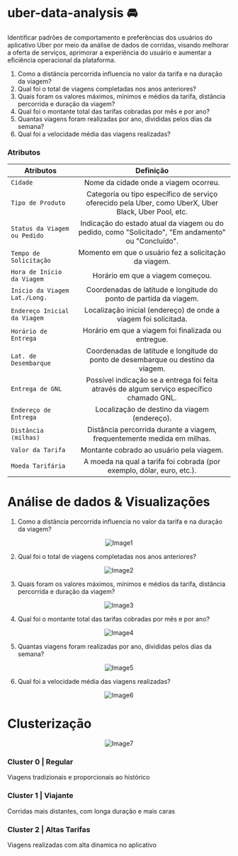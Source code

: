 # uber-data-analysis 🚘 
Identificar padrões de comportamento e preferências dos usuários do aplicativo Uber por meio da análise de dados de corridas, visando melhorar a oferta de serviços, aprimorar a experiência do usuário e aumentar a eficiência operacional da plataforma.
1. Como a distância percorrida influencia no valor da tarifa e na duração da viagem?
2. Qual foi o total de viagens completadas nos anos anteriores?
3. Quais foram os valores máximos, mínimos e médios da tarifa, distância percorrida e duração da viagem?
4. Qual foi o montante total das tarifas cobradas por mês e por ano?
5. Quantas viagens foram realizadas por ano, divididas pelos dias da semana?
6. Qual foi a velocidade média das viagens realizadas?

### Atributos

Atributos | Definição
--- | :---:
`Cidade` | Nome da cidade onde a viagem ocorreu.
`Tipo de Produto` | Categoria ou tipo específico de serviço oferecido pela Uber, como UberX, Uber Black, Uber Pool, etc.
`Status da Viagem ou Pedido` | Indicação do estado atual da viagem ou do pedido, como "Solicitado", "Em andamento" ou "Concluído".
`Tempo de Solicitação` | Momento em que o usuário fez a solicitação da viagem.
`Hora de Início da Viagem` | Horário em que a viagem começou.
`Início da Viagem Lat./Long.` | Coordenadas de latitude e longitude do ponto de partida da viagem.
`Endereço Inicial da Viagem` | Localização inicial (endereço) de onde a viagem foi solicitada.
`Horário de Entrega` | Horário em que a viagem foi finalizada ou entregue.
`Lat. de Desembarque` | Coordenadas de latitude e longitude do ponto de desembarque ou destino da viagem.
`Entrega de GNL` | Possível indicação se a entrega foi feita através de algum serviço específico chamado GNL.
`Endereço de Entrega` | Localização de destino da viagem (endereço).
`Distância (milhas)` | Distância percorrida durante a viagem, frequentemente medida em milhas.
`Valor da Tarifa` | Montante cobrado ao usuário pela viagem.
`Moeda Tarifária` | A moeda na qual a tarifa foi cobrada (por exemplo, dólar, euro, etc.).

# Análise de dados & Visualizações

1. Como a distância percorrida influencia no valor da tarifa e na duração da viagem?

<p align="center">
  <img src="https://github.com/vivalladarez/uber-data-analysis/assets/146302874/f4d416fe-e1d0-482c-9f01-f636719ed072" alt="Image1">
</p>

2. Qual foi o total de viagens completadas nos anos anteriores?

<p align="center">
  <img src="https://github.com/vivalladarez/uber-data-analysis/assets/146302874/b3980c2e-3fe2-4aed-8826-b8d50e6deebc" alt="Image2">
</p>

3. Quais foram os valores máximos, mínimos e médios da tarifa, distância percorrida e duração da viagem?

<p align="center">
  <img src="https://github.com/vivalladarez/uber-data-analysis/assets/146302874/6e6a05a6-a128-4429-90c1-0919fec33e07" alt="Image3">
</p>

4. Qual foi o montante total das tarifas cobradas por mês e por ano?

<p align="center">
  <img src="https://github.com/vivalladarez/uber-data-analysis/assets/146302874/1dad4eec-ffae-4f37-b3b4-6736872ac6ad" alt="Image4">
</p>

5. Quantas viagens foram realizadas por ano, divididas pelos dias da semana?

<p align="center">
  <img src="https://github.com/vivalladarez/uber-data-analysis/assets/146302874/35c55fdc-78ee-4160-8173-5e129789e4eb" alt="Image5">
</p>

6. Qual foi a velocidade média das viagens realizadas?

<p align="center">
  <img src="https://github.com/vivalladarez/uber-data-analysis/assets/146302874/00e46e0d-c4d1-4f17-9bef-120ace677d4c" alt="Image6">
</p>

# Clusterização

<p align="center">
  <img src="https://github.com/vivalladarez/uber-data-analysis/assets/146302874/21a05ad0-2874-45ea-a560-56fc451162b9" alt="Image7">
</p>

### Cluster 0 | Regular
Viagens tradizionais e proporcionais ao histórico
### Cluster 1 | Viajante 
Corridas mais distantes, com longa duração e mais caras
### Cluster 2 | Altas Tarifas
Viagens realizadas com alta dinamica no aplicativo


